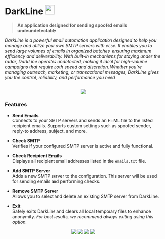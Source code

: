 # DarkLine <img src="https://i.postimg.cc/g0nxDHsG/logo.png" width="30" height="30"/>
> **An application designed for sending spoofed emails undeundetectably**

*DarkLine is a powerful email automation application designed to help you manage and utilize your own SMTP servers with ease. It enables you to send large volumes of emails in organized batches, ensuring maximum efficiency and deliverability. With built-in mechanisms for staying under the radar, DarkLine operates undetected, making it ideal for high-volume campaigns that require both speed and discretion. Whether you're managing outreach, marketing, or transactional messages, DarkLine gives you the control, reliability, and performance you need*

##

<p align="center">
  <img src="https://i.postimg.cc/Xv1B9z0j/image.png"/>
</p>




### Features

- **Send Emails**  
  Connects to your SMTP servers and sends an HTML file to the listed recipient emails. Supports custom settings such as spoofed sender, reply-to address, subject, and more.

- **Check SMTP**  
  Verifies if your configured SMTP server is active and fully functional.

- **Check Recipient Emails**  
  Displays all recipient email addresses listed in the `emails.txt` file.

- **Add SMTP Server**  
  Adds a new SMTP server to the configuration. This server will be used for sending emails and performing checks.

- **Remove SMTP Server**  
  Allows you to select and delete an existing SMTP server from DarkLine.

- **Exit**  
  Safely exits DarkLine and clears all local temporary files to enhance anonymity. *For best results, we recommend always exiting using this option.*
  <br>







<p align="center">
  <img src="https://img.shields.io/badge/License-%23bcbcbc?style=for-the-badge&logo=GitBook&logoColor=bcbcbc&labelColor=black&link=https%3A%2F%2Fopensource.org%2Flicense%2Fmit"/>
  <img src="https://img.shields.io/badge/Undetected-%23bcbcbc?style=for-the-badge&logo=hackaday&logoColor=bcbcbc&labelColor=black"/>
  <img src="https://img.shields.io/badge/Python-%23bcbcbc?style=for-the-badge&logo=python&logoColor=bcbcbc&labelColor=black&link=https%3A%2F%2Fwww.python.org%2F"/>
  <img src="https://img.shields.io/badge/%40imrxp-%23bcbcbc?style=for-the-badge&logo=telegram&logoColor=bcbcbc&labelColor=black&link=t.me%2Frxpdev"/>
</p>


